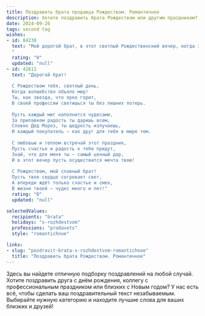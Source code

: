 ```yaml
---
title: Поздравить брата продавца Рождеством. Романтичное
description: Хотите поздравить брата Рождеством или другим праздником? Наш ИИ создаст незабываемое поздравление, а вы обязательно выделитесь среди других.  
date: 2024-09-26
tags: second tag
wishes:
- id: 84238
  text: "Мой дорогой брат, в этот светлый Рождественский вечер, когда звезды светят особенно ярко, я хочу пожелать тебе самого большого счастья и любви. Пусть твоя жизнь, как и рождественская звезда, будет наполнена теплом, светом и чудом.  Пусть твой путь, полный забот и хлопот продавца, будет освещен радостью и добром, а каждый твой день будет наполнен благодарностью и успехом.  Пусть Рождество принесет тебе мир, покой и исполнение всех твоих самых сокровенных желаний.  Я люблю тебя!
  "
  rating: "0"
  updated: "null"
- id: 42611
  text: "Дорогой брат!
  
  С Рождеством тебя, светлый день,
  Когда волшебство объяло мир!
  Ты, как звезда, что ярко горит,
  В своей профессии светишься ты без лишних потерь.
  
  Пусть каждый миг наполнится чудесами,
  За прилавком радость ты даришь всем,
  Словно Дед Мороз, ты щедрость излучаешь,
  И каждый покупатель – как друг для тебя в мире тем.
  
  С любовью и теплом встречай этот праздник,
  Пусть счастье и радость к тебе придут,
  Знай, что для меня ты – самый ценный дар,
  И в этот вечер пусть осуществится мечта твою!
  
  С Рождеством, мой славный брат!
  Пусть твое сердце согревает свет,
  А впереди ждёт только счастье и смех,
  В жизни твоей – чудес много и лет!"
  rating: "0"
  updated: "null"

selectedValues:
  recipients: "brata"
  holidays: "s-rozhdestvom"
  professions: "prodavets"
  style: "romantichnoe"

links:
- slug: "pozdravit-brata-s-rozhdestvom-romantichnoe"
  title: "Поздравить брата Рождеством. Романтичное"
---
```


Здесь вы найдете отличную подборку поздравлений на любой случай.
Хотите поздравить друга с днём рождения, коллегу с профессиональным праздником или близких с Новым годом? У нас есть всё, чтобы сделать ваш поздравительный текст незабываемым. Выбирайте нужную категорию и находите лучшие слова для ваших близких и друзей!
